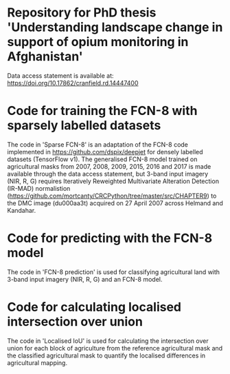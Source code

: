 # Repository for PhD thesis 'Understanding landscape change in support of opium monitoring in Afghanistan'
Data access statement is available at: https://doi.org/10.17862/cranfield.rd.14447400 

# Code for training the FCN-8 with sparsely labelled datasets
The code in 'Sparse FCN-8' is an adaptation of the FCN-8 code implemented in https://github.com/dspix/deepjet for densely labelled datasets (TensorFlow v1). The generalised FCN-8 model trained on agricultural masks from 2007, 2008, 2009, 2015, 2016 and 2017 is made available through the data access statement, but 3-band input imagery (NIR, R, G) requires Iteratively Reweighted Multivariate Alteration Detection (IR-MAD) normalistion (https://github.com/mortcanty/CRCPython/tree/master/src/CHAPTER9) to the DMC image (du000aa3t) acquired on 27 April 2007 across Helmand and Kandahar.

# Code for predicting with the FCN-8 model
The code in 'FCN-8 prediction' is used for classifying agricultural land with 3-band input imagery (NIR, R, G) and an FCN-8 model.

# Code for calculating localised intersection over union
The code in 'Localised IoU' is used for calculating the intersection over union for each block of agriculture from the reference agricultural mask and the classified agricultural mask to quantify the localised differences in agricultural mapping.
